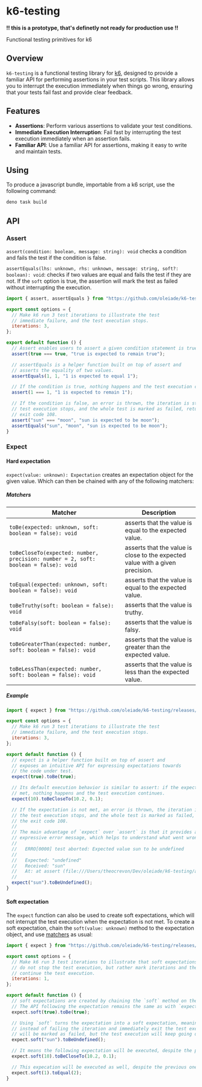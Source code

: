 # k6-testing

**!! this is a prototype, that's definetly not ready for production use !!**

Functional testing primitives for k6

## Overview

`k6-testing` is a functional testing library for [k6](https://k6.io/), designed to provide a familiar API for performing assertions in your test scripts. This library allows you to interrupt the execution immediately when things go wrong, ensuring that your tests fail fast and provide clear feedback.

## Features

- **Assertions**: Perform various assertions to validate your test conditions.
- **Immediate Execution Interruption**: Fail fast by interrupting the test execution immediately when an assertion fails.
- **Familiar API**: Use a familiar API for assertions, making it easy to write and maintain tests.

## Using

To produce a javascript bundle, importable from a k6 script, use the following command:

```sh
deno task build 
```

## API

### Assert

`assert(condition: boolean, message: string): void` checks a condition and fails the test if the condition is false. 

`assertEquals(lhs: unknown, rhs: unknown, message: string, soft?: boolean): void`: checks if two values are equal and fails the test if they are not. If the `soft` option is true, the assertion will mark the test as failed without interrupting the execution.

```javascript
import { assert, assertEquals } from "https://github.com/oleiade/k6-testing/releases/download/v0.1.0/index.js";

export const options = {
  // Make k6 run 3 test iterations to illustrate the test
  // immediate failure, and the test execution stops.
  iterations: 3,
};

export default function () {
  // Assert enables users to assert a given condition statement is true.
  assert(true === true, "true is expected to remain true");

  // assertEquals is a helper function built on top of assert and
  // asserts the equality of two values.
  assertEquals(1, 1, "1 is expected to equal 1");

  // If the condition is true, nothing happens and the test execution continues.
  assert(1 === 1, "1 is expected to remain 1");

  // If the condition is false, an error is thrown, the iteration is stopped, the
  // test execution stops, and the whole test is marked as failed, returning the
  // exit code 108.
  assert("sun" === "moon", "sun is expected to be moon");
  assertEquals("sun", "moon", "sun is expected to be moon");
}
```

### Expect

#### Hard expectation

`expect(value: unknown): Expectation` creates an expectation object for the given value. Which can then be chained with any of the following matchers:

##### Matchers

| Matcher                                                                             | Description                                                                   |
|-------------------------------------------------------------------------------------|-------------------------------------------------------------------------------|
| `toBe(expected: unknown, soft: boolean = false): void`                              | asserts that the value is equal to the expected value.                        |
| `toBeCloseTo(expected: number, precision: number = 2, soft: boolean = false): void` | asserts that the value is close to the expected value with a given precision. |
| `toEqual(expected: unknown, soft: boolean = false): void`                           | asserts that the value is equal to the expected value.                        |
| `toBeTruthy(soft: boolean = false): void`                                           | asserts that the value is truthy.                                             |
| `toBeFalsy(soft: boolean = false): void`                                            | asserts that the value is falsy.                                              |
| `toBeGreaterThan(expected: number, soft: boolean = false): void`                    | asserts that the value is greater than the expected value.                    |
| `toBeLessThan(expected: number, soft: boolean = false): void`                       | asserts that the value is less than the expected value.                       |

##### Example

```javascript
import { expect } from "https://github.com/oleiade/k6-testing/releases/download/v0.1.0/index.js";

export const options = {
  // Make k6 run 3 test iterations to illustrate the test
  // immediate failure, and the test execution stops.
  iterations: 3,
};

export default function () {
  // expect is a helper function built on top of assert and
  // exposes an intuitive API for expressing expectations towards
  // the code under test.
  expect(true).toBe(true);

  // Its default execution behavior is similar to assert: if the expectation is
  // met, nothing happens and the test execution continues.
  expect(10).toBeCloseTo(10.2, 0.1);

  // If the expectation is not met, an error is thrown, the iteration is stopped,
  // the test execution stops, and the whole test is marked as failed, returning
  // the exit code 108.
  //
  // The main advantage of `expect` over `assert` is that it provides a more
  // expressive error message, which helps to understand what went wrong:
  //
  //   ERRO[0000] test aborted: Expected value sun to be undefined
  //
  //   Expected: "undefined"
  //   Received: "sun"
  //   At: at assert (file:///Users/theocrevon/Dev/oleiade/k6-testing/assert.ts:33:20(17))
  //
  expect("sun").toBeUndefined();
}
```

#### Soft expectation

The `expect` function can also be used to create soft expectations, which will not interrupt the test execution when the expectation is not met. To create a soft expectation, chain the `soft(value: unknown)` method to the expectation object, and use [matchers](#matchers) as usual:

```javascript
import { expect } from "https://github.com/oleiade/k6-testing/releases/download/v0.1.0/index.js";

export const options = {
  // Make k6 run 3 test iterations to illustrate that soft expectations
  // do not stop the test execution, but rather mark iterations and the test as failed, but
  // continue the test execution.
  iterations: 1,
};

export default function () {
  // soft expectations are created by chaining the `soft` method on the `expect` helper.
  // The API following the expectation remains the same as with `expect`.
  expect.soft(true).toBe(true);

  // Using `soft` turns the expectation into a soft expectation, meaning that in case of failure,
  // instead of failing the iteration and immediately exit the test execution, the iteration and test
  // will be marked as failed, but the test execution will keep going on.
  expect.soft("sun").toBeUndefined();

  // It means the following expectation will be executed, despite the previous one failing.
  expect.soft(10).toBeCloseTo(10.2, 0.1);

  // This expecation will be executed as well, despite the previous one failing.
  expect.soft(1).toEqual(2);
}
```